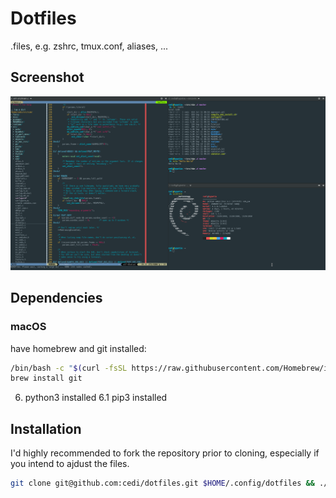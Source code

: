 # Dotfiles

.files, e.g. zshrc, tmux.conf, aliases, ...

## Screenshot
![Screenshot](screenshot.png?raw=true)


## Dependencies

### macOS

have homebrew and git installed:

```bash
/bin/bash -c "$(curl -fsSL https://raw.githubusercontent.com/Homebrew/install/HEAD/install.sh)"
brew install git
```

6. python3 installed
6.1 pip3 installed

## Installation

I'd highly recommended to fork the repository prior to cloning, especially if you intend to ajdust the files.

```bash
git clone git@github.com:cedi/dotfiles.git $HOME/.config/dotfiles && ./.config/dotfiles/insta.sh
```

